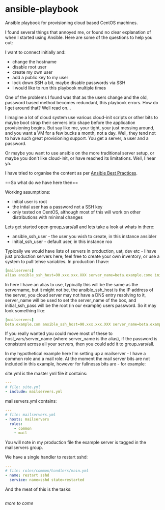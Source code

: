 ansible-playbook
================

Ansible playbook for provisioning cloud based CentOS machines.

I found several things that annoyed me, or found no clear explanation of when I started using Ansible. Here are some of the questions to help you out:  

I want to connect initially and:  

* change the hostname
* disable root user
* create my own user
* add a public key to my user
* lock down SSH a bit, maybe disable passwords via SSH
* I would like to run this playbook multiple times


One of the problems I found was that as the users change and the old, password based method becomes redundant, this playbook errors. How do I get around that? Well read on...

I imagine a lot of cloud system use various cloud-init scripts or other bits to maybe boot strap their servers into shape before the application provisioning begins. But say like me, your tight, your just messing around, and you want a VM for a few bucks a month, not a day. Well, they tend not to have such great provisioning support. You get a server, a user and a password.

Or maybe you want to use ansible on the more traditional server setup, or maybe you don't like cloud-init, or have reached its limitations. Well, I hear ya.

I have tried to organise the content as per <a href=http://docs.ansible.com/playbooks_best_practices.html>Ansible Best Practices</a>. 

==So what do we have here then==

Working assumptions:  

* initial user is root
* the intial user has a password not a SSH key
* only tested on CentOS, although most of this will work on other distributions with minimal changes

Lets get started open group_vars/all and lets take a look at whats in there:  

* ansible_ssh_user - the user you wish to create, in this instance ansibler
* initial_ssh_user - default user, in this instance roo

Typically we would have lists of servers in production, uat, dev etc - I have just production servers here, feel free to create your own inventory, or use a system to pull tehse variables. In production I have:  

```YAML
[mailservers]
alias ansible_ssh_host=90.xxx.xxx.XXX server_name=beta.example.come initial_ssh_pass=secretPass
```

In here I have an alias to use, typically this will be the same as the servername, but it might not be, the ansible_ssh_host is the IP address of the server, you cloud server may not have a DNS entry resolving to it, server_name will be used to set the server_name of the box, and initial_ssh_pass will be the root (in our example) users password. So it may look something like:

```YAML
[mailservers]
beta.example.com ansible_ssh_host=90.xxx.xxx.XXX server_name=beta.example.com initial_ssh_pass=secretPass
```
If you really wanted you could move most of these to host_vars/server_name (where server_name is the alias), if the password is consistent across all your servers, then you could add it to group_vars/all.

In my hypothetical example here I'm setting up a mailserver - I have a common role and a mail role. At the moment the mail server bits are not included in this example, however for fullnesss bits are - for example:

site.yml is the master yml file it contains:

```YAML
---
# file: site.yml
- include: mailservers.yml
```

mailservers.yml contains: 

```YAML
---
# file: mailservers.yml
- hosts: mailservers
  roles:
    - common
    - mail
```

You will note in my production file the example server is tagged in the mailservers group.

We have a single handler to restart sshd:

```YAML
---
# file: roles/common/handlers/main.yml
- name: restart sshd
  service: name=sshd state=restarted
```

And the meat of this is the tasks:  

```YAML

```

_more to come_
